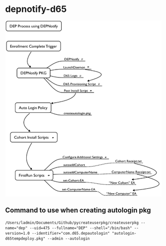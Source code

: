 # depnotify-d65

![DEPNotify Process](https://github.com/trevnottrevor/depnotify-d65/blob/master/images/DEPNotify_Process.png)

## Command to use when creating autologin pkg 
`/Users/ladmin/Documents/Github/pycreateuserpkg/createuserpkg --name="dep" --uid=475 --fullname="DEP" --shell="/bin/bash" --version=1.0 --identifier="com.d65.depautologin" "autologin-d65tempdeploy.pkg" --admin --autologin`
